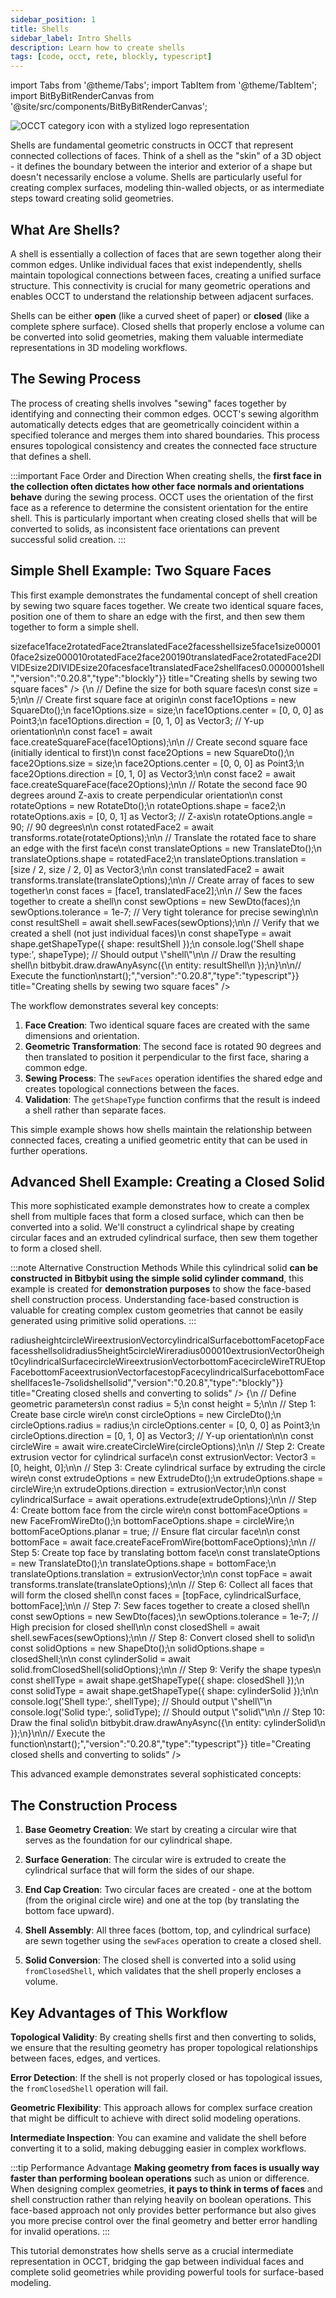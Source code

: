 ```yaml
---
sidebar_position: 1
title: Shells
sidebar_label: Intro Shells
description: Learn how to create shells
tags: [code, occt, rete, blockly, typescript]
---
```


import Tabs from '@theme/Tabs';
import TabItem from '@theme/TabItem';
import BitByBitRenderCanvas from '@site/src/components/BitByBitRenderCanvas';

<img 
  class="category-icon-small" 
  src="https://s.bitbybit.dev/assets/icons/white/occt-icon.svg" 
  alt="OCCT category icon with a stylized logo representation" 
  title="OCCT category icon" />

Shells are fundamental geometric constructs in OCCT that represent connected collections of faces. Think of a shell as the "skin" of a 3D object - it defines the boundary between the interior and exterior of a shape but doesn't necessarily enclose a volume. Shells are particularly useful for creating complex surfaces, modeling thin-walled objects, or as intermediate steps toward creating solid geometries.

## What Are Shells?

A shell is essentially a collection of faces that are sewn together along their common edges. Unlike individual faces that exist independently, shells maintain topological connections between faces, creating a unified surface structure. This connectivity is crucial for many geometric operations and enables OCCT to understand the relationship between adjacent surfaces.

Shells can be either **open** (like a curved sheet of paper) or **closed** (like a complete sphere surface). Closed shells that properly enclose a volume can be converted into solid geometries, making them valuable intermediate representations in 3D modeling workflows.

## The Sewing Process

The process of creating shells involves "sewing" faces together by identifying and connecting their common edges. OCCT's sewing algorithm automatically detects edges that are geometrically coincident within a specified tolerance and merges them into shared boundaries. This process ensures topological consistency and creates the connected face structure that defines a shell.

:::important Face Order and Direction
When creating shells, the **first face in the collection often dictates how other face normals and orientations behave** during the sewing process. OCCT uses the orientation of the first face as a reference to determine the consistent orientation for the entire shell. This is particularly important when creating closed shells that will be converted to solids, as inconsistent face orientations can prevent successful solid creation.
:::

## Simple Shell Example: Two Square Faces

This first example demonstrates the fundamental concept of shell creation by sewing two square faces together. We create two identical square faces, position one of them to share an edge with the first, and then sew them together to form a simple shell.

<Tabs groupId="creating-shells-by-sewing">
<TabItem value="rete" label="Rete">
    <BitByBitRenderCanvas
    requireManualStart={true}
    script={{"script":"{\"id\":\"rete-v2-json\",\"nodes\":{\"9cc2b5b030cd6544\":{\"id\":\"9cc2b5b030cd6544\",\"name\":\"bitbybit.occt.shapes.face.createSquareFace\",\"customName\":\"square face\",\"async\":true,\"drawable\":true,\"data\":{\"genericNodeData\":{\"hide\":false,\"oneOnOne\":false,\"flatten\":0,\"forceExecution\":false},\"size\":10,\"center\":[0,0,0],\"direction\":[0,1,0]},\"inputs\":{\"size\":{\"connections\":[{\"node\":\"6ab6165c86c75d5b\",\"output\":\"result\",\"data\":{}}]}},\"position\":[388.640625,318.28125]},\"37ac5c3a76a47a41\":{\"id\":\"37ac5c3a76a47a41\",\"name\":\"bitbybit.occt.shapes.face.createSquareFace\",\"customName\":\"square face\",\"async\":true,\"drawable\":true,\"data\":{\"genericNodeData\":{\"hide\":true,\"oneOnOne\":false,\"flatten\":0,\"forceExecution\":false},\"size\":10,\"center\":[0,0,0],\"direction\":[0,1,0]},\"inputs\":{\"size\":{\"connections\":[{\"node\":\"6ab6165c86c75d5b\",\"output\":\"result\",\"data\":{}}]}},\"position\":[384.3828125,682.85546875]},\"a26904db90e232fa\":{\"id\":\"a26904db90e232fa\",\"name\":\"bitbybit.occt.transforms.rotate\",\"customName\":\"rotate\",\"async\":true,\"drawable\":true,\"data\":{\"genericNodeData\":{\"hide\":true,\"oneOnOne\":false,\"flatten\":0,\"forceExecution\":false},\"axis\":[0,0,1],\"angle\":90},\"inputs\":{\"shape\":{\"connections\":[{\"node\":\"37ac5c3a76a47a41\",\"output\":\"result\",\"data\":{}}]}},\"position\":[761.9724216130267,679.9104125282475]},\"e20d8e52af5decc2\":{\"id\":\"e20d8e52af5decc2\",\"name\":\"bitbybit.occt.transforms.translate\",\"customName\":\"translate\",\"async\":true,\"drawable\":true,\"data\":{\"genericNodeData\":{\"hide\":false,\"oneOnOne\":false,\"flatten\":0,\"forceExecution\":false},\"translation\":[0,0,0]},\"inputs\":{\"shape\":{\"connections\":[{\"node\":\"a26904db90e232fa\",\"output\":\"result\",\"data\":{}}]},\"translation\":{\"connections\":[{\"node\":\"b79751538f6d9332\",\"output\":\"result\",\"data\":{}}]}},\"position\":[1174.9413459447806,677.2007871438307]},\"b79751538f6d9332\":{\"id\":\"b79751538f6d9332\",\"name\":\"bitbybit.vector.vectorXYZ\",\"customName\":\"vector xyz\",\"async\":false,\"drawable\":true,\"data\":{\"genericNodeData\":{\"hide\":true,\"oneOnOne\":false,\"flatten\":0,\"forceExecution\":false},\"x\":0,\"y\":0,\"z\":0},\"inputs\":{\"x\":{\"connections\":[{\"node\":\"19813c3c61a9eb1a\",\"output\":\"result\",\"data\":{}}]},\"y\":{\"connections\":[{\"node\":\"19813c3c61a9eb1a\",\"output\":\"result\",\"data\":{}}]}},\"position\":[767.8304944712777,1091.384077461372]},\"6ab6165c86c75d5b\":{\"id\":\"6ab6165c86c75d5b\",\"name\":\"bitbybit.math.numberSlider\",\"customName\":\"number slider\",\"data\":{\"number\":5},\"inputs\":{},\"position\":[-265.8387776639955,723.1249190057332]},\"19813c3c61a9eb1a\":{\"id\":\"19813c3c61a9eb1a\",\"name\":\"bitbybit.math.divide\",\"customName\":\"divide\",\"async\":false,\"drawable\":false,\"data\":{\"genericNodeData\":{\"hide\":false,\"oneOnOne\":false,\"flatten\":0,\"forceExecution\":false},\"first\":1,\"second\":2},\"inputs\":{\"first\":{\"connections\":[{\"node\":\"6ab6165c86c75d5b\",\"output\":\"result\",\"data\":{}}]}},\"position\":[387.43372760259007,1096.9354814858784]},\"a4b016dfef41eacd\":{\"id\":\"a4b016dfef41eacd\",\"name\":\"bitbybit.lists.createList\",\"customName\":\"create list\",\"data\":{},\"inputs\":{\"listElements\":{\"connections\":[{\"node\":\"9cc2b5b030cd6544\",\"output\":\"result\",\"data\":{}},{\"node\":\"e20d8e52af5decc2\",\"output\":\"result\",\"data\":{}}]}},\"position\":[1690.8443384003301,360.2420878436985]},\"8a4197bae2968d16\":{\"id\":\"8a4197bae2968d16\",\"name\":\"bitbybit.occt.shapes.shell.sewFaces\",\"customName\":\"sew faces\",\"async\":true,\"drawable\":true,\"data\":{\"genericNodeData\":{\"hide\":false,\"oneOnOne\":false,\"flatten\":0,\"forceExecution\":false},\"tolerance\":1e-7},\"inputs\":{\"shapes\":{\"connections\":[{\"node\":\"a4b016dfef41eacd\",\"output\":\"list\",\"data\":{}}]}},\"position\":[2064.5100977893935,319.05861267945994]},\"d8210eae815ee860\":{\"id\":\"d8210eae815ee860\",\"name\":\"bitbybit.occt.shapes.shape.getShapeType\",\"customName\":\"get shape type\",\"async\":true,\"drawable\":false,\"data\":{\"genericNodeData\":{\"hide\":false,\"oneOnOne\":false,\"flatten\":0,\"forceExecution\":false}},\"inputs\":{\"shape\":{\"connections\":[{\"node\":\"8a4197bae2968d16\",\"output\":\"result\",\"data\":{}}]}},\"position\":[2441.2409711581986,317.30920053451604]},\"1a6e2944a7fbf825\":{\"id\":\"1a6e2944a7fbf825\",\"name\":\"bitbybit.previewData\",\"customName\":\"preview data\",\"data\":{\"previewJSONControl\":\"[\\n  \\\"shell\\\"\\n]\"},\"inputs\":{\"data\":{\"connections\":[{\"node\":\"d8210eae815ee860\",\"output\":\"result\",\"data\":{}}]}},\"position\":[2815.9187871600393,355.1528888765889]}}}","version":"0.20.8","type":"rete"}}
    title="Creating shells by sewing two square faces"
    />
</TabItem>
<TabItem value="blockly" label="Blockly">
  <BitByBitRenderCanvas
    requireManualStart={true}
    script={{"script":"<xml xmlns=\"https://developers.google.com/blockly/xml\"><variables><variable id=\"2j#UKo}(~;^`c8a2]Lzc\">size</variable><variable id=\"ItXu:Dn?)s,v)b.oMN=?\">face1</variable><variable id=\"#[4{#RSNUOD}~]X]~o$&lt;\">face2</variable><variable id=\"h*,JaG2g2kl+h7?hCa-1\">rotatedFace2</variable><variable id=\"J!fA.:+w-ywlhH2i*Aq4\">translatedFace2</variable><variable id=\"a%e_#NZ$KjnM&lt;K(j}`:)\">faces</variable><variable id=\"^/xo7LZ:%?M._xp*+:5:\">shell</variable></variables><block type=\"variables_set\" id=\"d8m/|*I~0)uKZTvE}L{4\" x=\"-267\" y=\"-366\"><field name=\"VAR\" id=\"2j#UKo}(~;^`c8a2]Lzc\">size</field><value name=\"VALUE\"><block type=\"math_number\" id=\"OTp/h]kN}pQ@|]/JzWxj\"><field name=\"NUM\">5</field></block></value><next><block type=\"variables_set\" id=\"AW9X]*~,C&gt;!y.c6U31NM\"><field name=\"VAR\" id=\"ItXu:Dn?)s,v)b.oMN=?\">face1</field><value name=\"VALUE\"><block type=\"bitbybit.occt.shapes.face.createSquareFace\" id=\"M2*W.{VG{WKWGm5+x)y]\"><value name=\"Size\"><block type=\"variables_get\" id=\"x(v@]5[rG0pVm*bG@!~d\"><field name=\"VAR\" id=\"2j#UKo}(~;^`c8a2]Lzc\">size</field></block></value><value name=\"Center\"><block type=\"lists_create_with\" id=\"[I^6+Yz]Ss$%`^/J6BvJ\"><mutation items=\"3\"></mutation><value name=\"ADD0\"><block type=\"math_number\" id=\"hXjT0A*X(VRBCfF$gCHh\"><field name=\"NUM\">0</field></block></value><value name=\"ADD1\"><block type=\"math_number\" id=\"8_K6gP6NB!uWJU7l|6}v\"><field name=\"NUM\">0</field></block></value><value name=\"ADD2\"><block type=\"math_number\" id=\"%X`K&gt;)K[DYSMdE#?n!gt\"><field name=\"NUM\">0</field></block></value></block></value><value name=\"Direction\"><block type=\"lists_create_with\" id=\"Y&gt;i;Rj+XA$*E?*&gt;h?A+S\"><mutation items=\"3\"></mutation><value name=\"ADD0\"><block type=\"math_number\" id=\"r8&lt;)cV!|S2j?Y$ZP1!*3\"><field name=\"NUM\">0</field></block></value><value name=\"ADD1\"><block type=\"math_number\" id=\"PItF@_Z&gt;]x{SWe:s[VNK\"><field name=\"NUM\">1</field></block></value><value name=\"ADD2\"><block type=\"math_number\" id=\"Kh$1*t:LBD%)dSk)9;R!\"><field name=\"NUM\">0</field></block></value></block></value></block></value><next><block type=\"variables_set\" id=\"UQzD?M{(FBN^U%*3Dqyt\"><field name=\"VAR\" id=\"#[4{#RSNUOD}~]X]~o$&lt;\">face2</field><value name=\"VALUE\"><block type=\"bitbybit.occt.shapes.face.createSquareFace\" id=\"gvC,M.WE{~GEE5Ap_&gt;o4\"><value name=\"Size\"><block type=\"variables_get\" id=\"fhi&gt;mOyMnGNxK_g]!:LN\"><field name=\"VAR\" id=\"2j#UKo}(~;^`c8a2]Lzc\">size</field></block></value><value name=\"Center\"><block type=\"lists_create_with\" id=\"v[?uu_fqONQC_&lt;3?EEf(\"><mutation items=\"3\"></mutation><value name=\"ADD0\"><block type=\"math_number\" id=\"5v).=|K@)g!ux_N&gt;k,&lt;D\"><field name=\"NUM\">0</field></block></value><value name=\"ADD1\"><block type=\"math_number\" id=\"?Sw{#Q|QJ~r&lt;5/]^GN;&amp;\"><field name=\"NUM\">0</field></block></value><value name=\"ADD2\"><block type=\"math_number\" id=\"_^&gt;2Xjh^,tON[*W7cQ%I\"><field name=\"NUM\">0</field></block></value></block></value><value name=\"Direction\"><block type=\"lists_create_with\" id=\"w~2ZR-l5~qvM8f3dP+7O\"><mutation items=\"3\"></mutation><value name=\"ADD0\"><block type=\"math_number\" id=\"@T8OLH5[cY=hNKi6DzIr\"><field name=\"NUM\">0</field></block></value><value name=\"ADD1\"><block type=\"math_number\" id=\"JRx#U&gt;L@n_,eB;:r,)vF\"><field name=\"NUM\">1</field></block></value><value name=\"ADD2\"><block type=\"math_number\" id=\"O8(,lGOo!H(6SsL_CJ?U\"><field name=\"NUM\">0</field></block></value></block></value></block></value><next><block type=\"variables_set\" id=\"6oW&lt;IG4;J!]aT`k;9{tz\"><field name=\"VAR\" id=\"h*,JaG2g2kl+h7?hCa-1\">rotatedFace2</field><value name=\"VALUE\"><block type=\"bitbybit.occt.transforms.rotate\" id=\"7d%fv!=)q{Q]v,.FG#]H\"><value name=\"Shape\"><block type=\"variables_get\" id=\"GlG!8SZ+lJB7x%X?1[*w\"><field name=\"VAR\" id=\"#[4{#RSNUOD}~]X]~o$&lt;\">face2</field></block></value><value name=\"Axis\"><block type=\"lists_create_with\" id=\"hPu[r[#*x&gt;%}L?K7s9)U\"><mutation items=\"3\"></mutation><value name=\"ADD0\"><block type=\"math_number\" id=\"1nq$:aK&gt;wHF}vI*?S8(4\"><field name=\"NUM\">0</field></block></value><value name=\"ADD1\"><block type=\"math_number\" id=\"!$X?=^tKb~lCA]bT?1C:\"><field name=\"NUM\">0</field></block></value><value name=\"ADD2\"><block type=\"math_number\" id=\"}Eb!5hSG}sGBuI:e!K(_\"><field name=\"NUM\">1</field></block></value></block></value><value name=\"Angle\"><block type=\"math_number\" id=\"Ks6(4=x%.YQ%9nZA1Xze\"><field name=\"NUM\">90</field></block></value></block></value><next><block type=\"variables_set\" id=\"PFIqgZ,hZo%UQv!ddhJ%\"><field name=\"VAR\" id=\"J!fA.:+w-ywlhH2i*Aq4\">translatedFace2</field><value name=\"VALUE\"><block type=\"bitbybit.occt.transforms.translate\" id=\"Gg8v]+u3D|t?b$|6{.G2\"><value name=\"Shape\"><block type=\"variables_get\" id=\",G&amp;Cq3LPFq1&gt;+MKvU]3&gt;\"><field name=\"VAR\" id=\"h*,JaG2g2kl+h7?hCa-1\">rotatedFace2</field></block></value><value name=\"Translation\"><block type=\"lists_create_with\" id=\"J:ZTQ1|9T6%9z7TJ7:FO\"><mutation items=\"3\"></mutation><value name=\"ADD0\"><block type=\"math_arithmetic\" id=\"VG~NQW8nP=%7CtG2=gI\"><field name=\"OP\">DIVIDE</field><value name=\"A\"><block type=\"variables_get\" id=\"7+_,j}Q|qbBfT2&gt;ht:]M\"><field name=\"VAR\" id=\"2j#UKo}(~;^`c8a2]Lzc\">size</field></block></value><value name=\"B\"><block type=\"math_number\" id=\"#m~KQ}hO3[z%L1,rIpn(\"><field name=\"NUM\">2</field></block></value></block></value><value name=\"ADD1\"><block type=\"math_arithmetic\" id=\"1]!z?HuLlev[p:#,*j4p\"><field name=\"OP\">DIVIDE</field><value name=\"A\"><block type=\"variables_get\" id=\")+^5N$3M}vN._mD+9!5]\"><field name=\"VAR\" id=\"2j#UKo}(~;^`c8a2]Lzc\">size</field></block></value><value name=\"B\"><block type=\"math_number\" id=\"KvA*!7Z$*;nPC&gt;3v=ROn\"><field name=\"NUM\">2</field></block></value></block></value><value name=\"ADD2\"><block type=\"math_number\" id=\"H@LB#kOa*}w16b0wB{z.\"><field name=\"NUM\">0</field></block></value></block></value></block></value><next><block type=\"variables_set\" id=\"3qz5;6XZHm!Q!w)_M=S:\"><field name=\"VAR\" id=\"a%e_#NZ$KjnM&lt;K(j}`:)\">faces</field><value name=\"VALUE\"><block type=\"lists_create_with\" id=\"^xO$SBY5JW&gt;6i(,mZ`m;\"><mutation items=\"2\"></mutation><value name=\"ADD0\"><block type=\"variables_get\" id=\"Ziq.?TrMoOhN8RH|4*I9\"><field name=\"VAR\" id=\"ItXu:Dn?)s,v)b.oMN=?\">face1</field></block></value><value name=\"ADD1\"><block type=\"variables_get\" id=\"hO^WqtAH/=Uo(/3D$,3r\"><field name=\"VAR\" id=\"J!fA.:+w-ywlhH2i*Aq4\">translatedFace2</field></block></value></block></value><next><block type=\"variables_set\" id=\"Q%DI?Zw.jK(iN.:_4w)Z\"><field name=\"VAR\" id=\"^/xo7LZ:%?M._xp*+:5:\">shell</field><value name=\"VALUE\"><block type=\"bitbybit.occt.shapes.shell.sewFaces\" id=\"!6eU}2B,P-!n`9z6N[%H\"><value name=\"Shapes\"><block type=\"variables_get\" id=\"xh=Cq{`j5t1#d3*,4=sn\"><field name=\"VAR\" id=\"a%e_#NZ$KjnM&lt;K(j}`:)\">faces</field></block></value><value name=\"Tolerance\"><block type=\"math_number\" id=\"*j$}Bf|1!OY[8kP[hf:[\"><field name=\"NUM\">0.0000001</field></block></value></block></value><next><block type=\"bitbybit.draw.drawAnyAsyncNoReturn\" id=\"M^w)+3T&gt;7iVS&gt;/F)HhgR\"><value name=\"Entity\"><block type=\"variables_get\" id=\"?{Vk*8@O!F@2|@xp1]P=\"><field name=\"VAR\" id=\"^/xo7LZ:%?M._xp*+:5:\">shell</field></block></value></block></next></block></next></block></next></block></next></block></next></block></next></block></next></block></next></block></xml>","version":"0.20.8","type":"blockly"}}
    title="Creating shells by sewing two square faces"
    />
</TabItem>
<TabItem value="typescript" label="TypeScript">
<BitByBitRenderCanvas
    requireManualStart={true}
    script={{"script":"// Import required DTOs for creating faces, shells, and transformations\nconst { SquareDto, SewDto, RotateDto, TranslateDto } = Bit.Inputs.OCCT;\n// Import type definitions for type safety\ntype Point3 = Bit.Inputs.Base.Point3;\ntype Vector3 = Bit.Inputs.Base.Vector3;\ntype TopoDSFacePointer = Bit.Inputs.OCCT.TopoDSFacePointer;\ntype TopoDSShellPointer = Bit.Inputs.OCCT.TopoDSShellPointer;\n\n// Get access to OCCT modules and utility functions\nconst { face, shell, shape } = bitbybit.occt.shapes;\nconst { transforms } = bitbybit.occt;\n\n// Define the main function to create a simple shell from two faces\nconst start = async () => {\n    // Define the size for both square faces\n    const size = 5;\n\n    // Create first square face at origin\n    const face1Options = new SquareDto();\n    face1Options.size = size;\n    face1Options.center = [0, 0, 0] as Point3;\n    face1Options.direction = [0, 1, 0] as Vector3; // Y-up orientation\n\n    const face1 = await face.createSquareFace(face1Options);\n\n    // Create second square face (initially identical to first)\n    const face2Options = new SquareDto();\n    face2Options.size = size;\n    face2Options.center = [0, 0, 0] as Point3;\n    face2Options.direction = [0, 1, 0] as Vector3;\n\n    const face2 = await face.createSquareFace(face2Options);\n\n    // Rotate the second face 90 degrees around Z-axis to create perpendicular orientation\n    const rotateOptions = new RotateDto<TopoDSFacePointer>();\n    rotateOptions.shape = face2;\n    rotateOptions.axis = [0, 0, 1] as Vector3; // Z-axis\n    rotateOptions.angle = 90; // 90 degrees\n\n    const rotatedFace2 = await transforms.rotate(rotateOptions);\n\n    // Translate the rotated face to share an edge with the first face\n    const translateOptions = new TranslateDto<TopoDSFacePointer>();\n    translateOptions.shape = rotatedFace2;\n    translateOptions.translation = [size / 2, size / 2, 0] as Vector3;\n\n    const translatedFace2 = await transforms.translate(translateOptions);\n\n    // Create array of faces to sew together\n    const faces = [face1, translatedFace2];\n\n    // Sew the faces together to create a shell\n    const sewOptions = new SewDto<TopoDSFacePointer>(faces);\n    sewOptions.tolerance = 1e-7; // Very tight tolerance for precise sewing\n\n    const resultShell = await shell.sewFaces(sewOptions);\n\n    // Verify that we created a shell (not just individual faces)\n    const shapeType = await shape.getShapeType({ shape: resultShell });\n    console.log('Shell shape type:', shapeType); // Should output \"shell\"\n\n    // Draw the resulting shell\n    bitbybit.draw.drawAnyAsync({\n        entity: resultShell\n    });\n}\n\n// Execute the function\nstart();","version":"0.20.8","type":"typescript"}}
    title="Creating shells by sewing two square faces"
    />
</TabItem>
</Tabs>

The workflow demonstrates several key concepts:

1. **Face Creation**: Two identical square faces are created with the same dimensions and orientation.
2. **Geometric Transformation**: The second face is rotated 90 degrees and then translated to position it perpendicular to the first face, sharing a common edge.
3. **Sewing Process**: The `sewFaces` operation identifies the shared edge and creates topological connections between the faces.
4. **Validation**: The `getShapeType` function confirms that the result is indeed a shell rather than separate faces.

This simple example shows how shells maintain the relationship between connected faces, creating a unified geometric entity that can be used in further operations.

## Advanced Shell Example: Creating a Closed Solid

This more sophisticated example demonstrates how to create a complex shell from multiple faces that form a closed surface, which can then be converted into a solid. We'll construct a cylindrical shape by creating circular faces and an extruded cylindrical surface, then sew them together to form a closed shell.

:::note Alternative Construction Methods
While this cylindrical solid **can be constructed in Bitbybit using the simple solid cylinder command**, this example is created for **demonstration purposes** to show the face-based shell construction process. Understanding face-based construction is valuable for creating complex custom geometries that cannot be easily generated using primitive solid operations.
:::

<Tabs groupId="creating-solid-by-sewing">
<TabItem value="rete" label="Rete">
    <BitByBitRenderCanvas
    requireManualStart={true}
    script={{"script":"{\"id\":\"rete-v2-json\",\"nodes\":{\"24a8eb2d1bb86800\":{\"id\":\"24a8eb2d1bb86800\",\"name\":\"bitbybit.occt.shapes.wire.createCircleWire\",\"customName\":\"circle wire\",\"async\":true,\"drawable\":true,\"data\":{\"genericNodeData\":{\"hide\":true,\"oneOnOne\":false,\"flatten\":0,\"forceExecution\":false},\"radius\":5,\"center\":[0,0,0],\"direction\":[0,1,0]},\"inputs\":{},\"position\":[-48.46557798089094,444.0530981101432]},\"e2fe4a17d104263b\":{\"id\":\"e2fe4a17d104263b\",\"name\":\"bitbybit.occt.operations.extrude\",\"customName\":\"extrude\",\"async\":true,\"drawable\":true,\"data\":{\"genericNodeData\":{\"hide\":true,\"oneOnOne\":false,\"flatten\":0,\"forceExecution\":false},\"direction\":[0,1,0]},\"inputs\":{\"direction\":{\"connections\":[{\"node\":\"38ae3cb83708e9b9\",\"output\":\"result\",\"data\":{}}]},\"shape\":{\"connections\":[{\"node\":\"24a8eb2d1bb86800\",\"output\":\"result\",\"data\":{}}]}},\"position\":[1135.7636928118839,431.5419722022928]},\"38ae3cb83708e9b9\":{\"id\":\"38ae3cb83708e9b9\",\"name\":\"bitbybit.vector.vectorXYZ\",\"customName\":\"vector xyz\",\"async\":false,\"drawable\":true,\"data\":{\"genericNodeData\":{\"hide\":true,\"oneOnOne\":false,\"flatten\":0,\"forceExecution\":false},\"x\":0,\"y\":5,\"z\":0},\"inputs\":{},\"position\":[-49.40205840336434,1148.597010032251]},\"63b9ee355fe2b33c\":{\"id\":\"63b9ee355fe2b33c\",\"name\":\"bitbybit.occt.shapes.face.createFaceFromWire\",\"customName\":\"face from wire\",\"async\":true,\"drawable\":true,\"data\":{\"genericNodeData\":{\"hide\":true,\"oneOnOne\":false,\"flatten\":0,\"forceExecution\":false},\"planar\":true},\"inputs\":{\"shape\":{\"connections\":[{\"node\":\"24a8eb2d1bb86800\",\"output\":\"result\",\"data\":{}}]}},\"position\":[1131.4753008017224,762.9304737852682]},\"4ddaed3adf9fb160\":{\"id\":\"4ddaed3adf9fb160\",\"name\":\"bitbybit.occt.transforms.translate\",\"customName\":\"translate\",\"async\":true,\"drawable\":true,\"data\":{\"genericNodeData\":{\"hide\":true,\"oneOnOne\":false,\"flatten\":0,\"forceExecution\":false},\"translation\":[0,0,0]},\"inputs\":{\"translation\":{\"connections\":[{\"node\":\"38ae3cb83708e9b9\",\"output\":\"result\",\"data\":{}}]},\"shape\":{\"connections\":[{\"node\":\"63b9ee355fe2b33c\",\"output\":\"result\",\"data\":{}}]}},\"position\":[1567.3701297241523,1107.143034712424]},\"9de0d30cdc7a077a\":{\"id\":\"9de0d30cdc7a077a\",\"name\":\"bitbybit.lists.createList\",\"customName\":\"create list\",\"data\":{},\"inputs\":{\"listElements\":{\"connections\":[{\"node\":\"4ddaed3adf9fb160\",\"output\":\"result\",\"data\":{}},{\"node\":\"e2fe4a17d104263b\",\"output\":\"result\",\"data\":{}},{\"node\":\"63b9ee355fe2b33c\",\"output\":\"result\",\"data\":{}}]}},\"position\":[2106.2124886144506,466.8004093457119]},\"4453f9eb5b5c9ad4\":{\"id\":\"4453f9eb5b5c9ad4\",\"name\":\"bitbybit.occt.shapes.shell.sewFaces\",\"customName\":\"sew faces\",\"async\":true,\"drawable\":true,\"data\":{\"genericNodeData\":{\"hide\":true,\"oneOnOne\":false,\"flatten\":0,\"forceExecution\":false},\"tolerance\":1e-7},\"inputs\":{\"shapes\":{\"connections\":[{\"node\":\"9de0d30cdc7a077a\",\"output\":\"list\",\"data\":{}}]}},\"position\":[2491.6266582166304,424.8624162806204]},\"290d349f77f552fb\":{\"id\":\"290d349f77f552fb\",\"name\":\"bitbybit.occt.shapes.solid.fromClosedShell\",\"customName\":\"from closed shell\",\"async\":true,\"drawable\":true,\"data\":{\"genericNodeData\":{\"hide\":false,\"oneOnOne\":false,\"flatten\":0,\"forceExecution\":false}},\"inputs\":{\"shape\":{\"connections\":[{\"node\":\"4453f9eb5b5c9ad4\",\"output\":\"result\",\"data\":{}}]}},\"position\":[3137.9526006441383,425.24534627981524]},\"bf4fb17f76715d55\":{\"id\":\"bf4fb17f76715d55\",\"name\":\"bitbybit.occt.shapes.shape.getShapeType\",\"customName\":\"get shape type\",\"async\":true,\"drawable\":false,\"data\":{\"genericNodeData\":{\"hide\":false,\"oneOnOne\":false,\"flatten\":0,\"forceExecution\":false}},\"inputs\":{\"shape\":{\"connections\":[{\"node\":\"4453f9eb5b5c9ad4\",\"output\":\"result\",\"data\":{}}]}},\"position\":[2916.2482400937824,804.092475293075]},\"e210748d669d414d\":{\"id\":\"e210748d669d414d\",\"name\":\"bitbybit.occt.shapes.shape.getShapeType\",\"customName\":\"get shape type\",\"async\":true,\"drawable\":false,\"data\":{\"genericNodeData\":{\"hide\":false,\"oneOnOne\":false,\"flatten\":0,\"forceExecution\":false}},\"inputs\":{\"shape\":{\"connections\":[{\"node\":\"290d349f77f552fb\",\"output\":\"result\",\"data\":{}}]}},\"position\":[3585.2277817058366,422.99279863437056]},\"f22dfd3ca265caad\":{\"id\":\"f22dfd3ca265caad\",\"name\":\"bitbybit.previewData\",\"customName\":\"preview data\",\"data\":{\"previewJSONControl\":\"[\\n  \\\"shell\\\"\\n]\"},\"inputs\":{\"data\":{\"connections\":[{\"node\":\"bf4fb17f76715d55\",\"output\":\"result\",\"data\":{}}]}},\"position\":[3392.7378669946693,843.4021999285142]},\"16972d5ae04ba501\":{\"id\":\"16972d5ae04ba501\",\"name\":\"bitbybit.previewData\",\"customName\":\"preview data\",\"data\":{\"previewJSONControl\":\"[\\n  \\\"solid\\\"\\n]\"},\"inputs\":{\"data\":{\"connections\":[{\"node\":\"e210748d669d414d\",\"output\":\"result\",\"data\":{}}]}},\"position\":[4001.0771450618367,462.5634892963901]}}}","version":"0.20.8","type":"rete"}}
    title="Creating closed shells and converting to solids"
    />
</TabItem>
<TabItem value="blockly" label="Blockly">
  <BitByBitRenderCanvas
    requireManualStart={true}
    script={{"script":"<xml xmlns=\"https://developers.google.com/blockly/xml\"><variables><variable id=\"B5JBrj|E*pK^k&amp;TqWCb4\">radius</variable><variable id=\"OE*|dE{}rjg]L?Fy7+QJ\">height</variable><variable id=\":]h8dV2oR;hN0y)9A&lt;3R\">circleWire</variable><variable id=\"Q6D$-F1&amp;d%V?U1G|e!Rt\">extrusionVector</variable><variable id=\"P&gt;Ip[BkP4(K+vJI3WVMt\">cylindricalSurface</variable><variable id=\"NJ&lt;l&gt;Q5X.6w~iA?5*wFd\">bottomFace</variable><variable id=\"dh.(%cL!g2x&gt;Sj}eX6~z\">topFace</variable><variable id=\"+QD=Cf@I6:Qu-]f4d8+e\">faces</variable><variable id=\"&gt;+H$BHS)d|n@&amp;+r{/pY?\">shell</variable><variable id=\"^4)Q&gt;WP-HQHN[y!V[jL^\">solid</variable></variables><block type=\"variables_set\" id=\"V[cKGTa&lt;bnl?`z[pO2C}\" x=\"-247\" y=\"-398\"><field name=\"VAR\" id=\"B5JBrj|E*pK^k&amp;TqWCb4\">radius</field><value name=\"VALUE\"><block type=\"math_number\" id=\"M)RCt%v-mJb&lt;z9?;*YJ!\"><field name=\"NUM\">5</field></block></value><next><block type=\"variables_set\" id=\"d0GKQR}*pV@qMKZ1l&lt;PO\"><field name=\"VAR\" id=\"OE*|dE{}rjg]L?Fy7+QJ\">height</field><value name=\"VALUE\"><block type=\"math_number\" id=\"U5A8+sBu2dgs{.dN[vdE\"><field name=\"NUM\">5</field></block></value><next><block type=\"variables_set\" id=\"@UPq@5Z7Wts|EGHA)3`?\"><field name=\"VAR\" id=\":]h8dV2oR;hN0y)9A&lt;3R\">circleWire</field><value name=\"VALUE\"><block type=\"bitbybit.occt.shapes.wire.createCircleWire\" id=\"i]Qe:5xNlG],Z^B`H8Q@\"><value name=\"Radius\"><block type=\"variables_get\" id=\"^=6ggcqE3L]/;lkzf{Eq\"><field name=\"VAR\" id=\"B5JBrj|E*pK^k&amp;TqWCb4\">radius</field></block></value><value name=\"Center\"><block type=\"lists_create_with\" id=\"6xOIb%Kl}6V&gt;Mm&gt;Bd9tC\"><mutation items=\"3\"></mutation><value name=\"ADD0\"><block type=\"math_number\" id=\"aD5#MeCCTQU&gt;;`$],6-)\"><field name=\"NUM\">0</field></block></value><value name=\"ADD1\"><block type=\"math_number\" id=\"@7=L.hQT^g%5-5:p&lt;=3S\"><field name=\"NUM\">0</field></block></value><value name=\"ADD2\"><block type=\"math_number\" id=\"=tgjYpY/u#)J#bNBZ+YI\"><field name=\"NUM\">0</field></block></value></block></value><value name=\"Direction\"><block type=\"lists_create_with\" id=\"uyM$f&gt;2w1iX_gzP^gKN1\"><mutation items=\"3\"></mutation><value name=\"ADD0\"><block type=\"math_number\" id=\"t9^]r{lPqAv{wHPEaM+f\"><field name=\"NUM\">0</field></block></value><value name=\"ADD1\"><block type=\"math_number\" id=\"@JJyDw@l+0(5F-fzjy@[\"><field name=\"NUM\">1</field></block></value><value name=\"ADD2\"><block type=\"math_number\" id=\"3`k(EzLT$K5}!k]9@m@4\"><field name=\"NUM\">0</field></block></value></block></value></block></value><next><block type=\"variables_set\" id=\"g*zH)3}J~nW}z}S+:qR&gt;\"><field name=\"VAR\" id=\"Q6D$-F1&amp;d%V?U1G|e!Rt\">extrusionVector</field><value name=\"VALUE\"><block type=\"lists_create_with\" id=\"a_!SZ#eXj7YBE%b/H1%I\"><mutation items=\"3\"></mutation><value name=\"ADD0\"><block type=\"math_number\" id=\")@K!QaWWI1b@%B:?RdA7\"><field name=\"NUM\">0</field></block></value><value name=\"ADD1\"><block type=\"variables_get\" id=\"C5*8Hm^@f2O.{nAV0~|m\"><field name=\"VAR\" id=\"OE*|dE{}rjg]L?Fy7+QJ\">height</field></block></value><value name=\"ADD2\"><block type=\"math_number\" id=\"nON/5{e3o9!K;#z&gt;$+^k\"><field name=\"NUM\">0</field></block></value></block></value><next><block type=\"variables_set\" id=\"5iV8Ld)L|@Nk/3CX]!KG\"><field name=\"VAR\" id=\"P&gt;Ip[BkP4(K+vJI3WVMt\">cylindricalSurface</field><value name=\"VALUE\"><block type=\"bitbybit.occt.operations.extrude\" id=\"VpKm,uY~Yj|(;*l8e,DP\"><value name=\"Shape\"><block type=\"variables_get\" id=\"p&gt;8Y@|t$2-H*6UO:(&amp;b[\"><field name=\"VAR\" id=\":]h8dV2oR;hN0y)9A&lt;3R\">circleWire</field></block></value><value name=\"Direction\"><block type=\"variables_get\" id=\"YX+3yJ+TCOZ;w#Z&lt;l=C$\"><field name=\"VAR\" id=\"Q6D$-F1&amp;d%V?U1G|e!Rt\">extrusionVector</field></block></value></block></value><next><block type=\"variables_set\" id=\"mR@zZ[-=V@d$%+!P{G9L\"><field name=\"VAR\" id=\"NJ&lt;l&gt;Q5X.6w~iA?5*wFd\">bottomFace</field><value name=\"VALUE\"><block type=\"bitbybit.occt.shapes.face.createFaceFromWire\" id=\"3?MNw%*:LZ2G2jh[zf2T\"><value name=\"Shape\"><block type=\"variables_get\" id=\"`Q,Jy%SgTGYbXk5fEMx_\"><field name=\"VAR\" id=\":]h8dV2oR;hN0y)9A&lt;3R\">circleWire</field></block></value><value name=\"Planar\"><block type=\"logic_boolean\" id=\"k_lmyL]`}^mLRKhI{jF(\"><field name=\"BOOL\">TRUE</field></block></value></block></value><next><block type=\"variables_set\" id=\"1XnuS,kLl]hJ2&gt;lEY*(C\"><field name=\"VAR\" id=\"dh.(%cL!g2x&gt;Sj}eX6~z\">topFace</field><value name=\"VALUE\"><block type=\"bitbybit.occt.transforms.translate\" id=\"YnP&gt;-qFQZMR;)UG^9I,8\"><value name=\"Shape\"><block type=\"variables_get\" id=\"QNj;*A%8B2]!P[%J}VCD\"><field name=\"VAR\" id=\"NJ&lt;l&gt;Q5X.6w~iA?5*wFd\">bottomFace</field></block></value><value name=\"Translation\"><block type=\"variables_get\" id=\"2lT[1/Xh=1YZ&lt;MjLbI~;\"><field name=\"VAR\" id=\"Q6D$-F1&amp;d%V?U1G|e!Rt\">extrusionVector</field></block></value></block></value><next><block type=\"variables_set\" id=\"p_6D=;q$&gt;P$8S)]=?lq\"><field name=\"VAR\" id=\"+QD=Cf@I6:Qu-]f4d8+e\">faces</field><value name=\"VALUE\"><block type=\"lists_create_with\" id=\"j&lt;Hu$*GKqI4TZr9Y&gt;pf]\"><mutation items=\"3\"></mutation><value name=\"ADD0\"><block type=\"variables_get\" id=\"o!9N@&gt;F[qX)6S9?v#Jnw\"><field name=\"VAR\" id=\"dh.(%cL!g2x&gt;Sj}eX6~z\">topFace</field></block></value><value name=\"ADD1\"><block type=\"variables_get\" id=\"/Q&gt;BLMpZQVD~S]=P_g-m\"><field name=\"VAR\" id=\"P&gt;Ip[BkP4(K+vJI3WVMt\">cylindricalSurface</field></block></value><value name=\"ADD2\"><block type=\"variables_get\" id=\"j,!YMM:C2R1+hS2:Qx@=\"><field name=\"VAR\" id=\"NJ&lt;l&gt;Q5X.6w~iA?5*wFd\">bottomFace</field></block></value></block></value><next><block type=\"variables_set\" id=\"d.2eJ36x!~f+#T,G7Lhp\"><field name=\"VAR\" id=\"&gt;+H$BHS)d|n@&amp;+r{/pY?\">shell</field><value name=\"VALUE\"><block type=\"bitbybit.occt.shapes.shell.sewFaces\" id=\"q-|zf%mWWg|&gt;~&gt;z[fRrJ\"><value name=\"Shapes\"><block type=\"variables_get\" id=\"wGS5YFKr):&amp;T9E~n}Grf\"><field name=\"VAR\" id=\"+QD=Cf@I6:Qu-]f4d8+e\">faces</field></block></value><value name=\"Tolerance\"><block type=\"math_number\" id=\"aH/.]w=/b^0&lt;8;q2;FE,\"><field name=\"NUM\">1e-7</field></block></value></block></value><next><block type=\"variables_set\" id=\")+1(AzWAaQ&amp;]gn&lt;ZP[}7\"><field name=\"VAR\" id=\"^4)Q&gt;WP-HQHN[y!V[jL^\">solid</field><value name=\"VALUE\"><block type=\"bitbybit.occt.shapes.solid.fromClosedShell\" id=\":F{?]J[Cb:2?8JZ,^K3C\"><value name=\"Shape\"><block type=\"variables_get\" id=\"qLrS&lt;CJ7v!;$ZGRg_Dc!\"><field name=\"VAR\" id=\"&gt;+H$BHS)d|n@&amp;+r{/pY?\">shell</field></block></value></block></value><next><block type=\"bitbybit.draw.drawAnyAsyncNoReturn\" id=\"]p5tl,&gt;d,c2#Th{FLE3C\"><value name=\"Entity\"><block type=\"variables_get\" id=\"7-T1g&gt;gF.b&gt;PqA^[&gt;iE9\"><field name=\"VAR\" id=\"^4)Q&gt;WP-HQHN[y!V[jL^\">solid</field></block></value></block></next></block></next></block></next></block></next></block></next></block></next></block></next></block></next></block></next></block></next></block></xml>","version":"0.20.8","type":"blockly"}}
    title="Creating closed shells and converting to solids"
    />
</TabItem>
<TabItem value="typescript" label="TypeScript">
<BitByBitRenderCanvas
    requireManualStart={true}
    script={{"script":"// Import required DTOs for creating complex geometries\nconst { CircleDto, FaceFromWireDto, ShapeDto, SewDto, ExtrudeDto, TranslateDto } = Bit.Inputs.OCCT;\n\n// Import type definitions for type safety\ntype Point3 = Bit.Inputs.Base.Point3;\ntype Vector3 = Bit.Inputs.Base.Vector3;\ntype TopoDSWirePointer = Bit.Inputs.OCCT.TopoDSWirePointer;\ntype TopoDSFacePointer = Bit.Inputs.OCCT.TopoDSFacePointer;\ntype TopoDSShellPointer = Bit.Inputs.OCCT.TopoDSShellPointer;\n\n// Get access to OCCT modules and utility functions\nconst { wire, face, shell, solid, shape } = bitbybit.occt.shapes;\nconst { operations, transforms } = bitbybit.occt;\n\n// Define the main function to create a complex shell and convert to solid\nconst start = async () => {\n    // Define geometric parameters\n    const radius = 5;\n    const height = 5;\n\n    // Step 1: Create base circle wire\n    const circleOptions = new CircleDto();\n    circleOptions.radius = radius;\n    circleOptions.center = [0, 0, 0] as Point3;\n    circleOptions.direction = [0, 1, 0] as Vector3; // Y-up orientation\n\n    const circleWire = await wire.createCircleWire(circleOptions);\n\n    // Step 2: Create extrusion vector for cylindrical surface\n    const extrusionVector: Vector3 = [0, height, 0];\n\n    // Step 3: Create cylindrical surface by extruding the circle wire\n    const extrudeOptions = new ExtrudeDto<TopoDSWirePointer>();\n    extrudeOptions.shape = circleWire;\n    extrudeOptions.direction = extrusionVector;\n\n    const cylindricalSurface = await operations.extrude(extrudeOptions);\n\n    // Step 4: Create bottom face from the circle wire\n    const bottomFaceOptions = new FaceFromWireDto<TopoDSWirePointer>();\n    bottomFaceOptions.shape = circleWire;\n    bottomFaceOptions.planar = true; // Ensure flat circular face\n\n    const bottomFace = await face.createFaceFromWire(bottomFaceOptions);\n\n    // Step 5: Create top face by translating bottom face\n    const translateOptions = new TranslateDto<TopoDSFacePointer>();\n    translateOptions.shape = bottomFace;\n    translateOptions.translation = extrusionVector;\n\n    const topFace = await transforms.translate(translateOptions);\n\n    // Step 6: Collect all faces that will form the closed shell\n    const faces = [topFace, cylindricalSurface, bottomFace];\n\n    // Step 7: Sew faces together to create a closed shell\n    const sewOptions = new SewDto<TopoDSFacePointer>(faces);\n    sewOptions.tolerance = 1e-7; // High precision for closed shell\n\n    const closedShell = await shell.sewFaces(sewOptions);\n\n    // Step 8: Convert closed shell to solid\n    const solidOptions = new ShapeDto<TopoDSShellPointer>();\n    solidOptions.shape = closedShell;\n\n    const cylinderSolid = await solid.fromClosedShell(solidOptions);\n\n    // Step 9: Verify the shape types\n    const shellType = await shape.getShapeType({ shape: closedShell });\n    const solidType = await shape.getShapeType({ shape: cylinderSolid });\n\n    console.log('Shell type:', shellType); // Should output \"shell\"\n    console.log('Solid type:', solidType); // Should output \"solid\"\n\n    // Step 10: Draw the final solid\n    bitbybit.draw.drawAnyAsync({\n        entity: cylinderSolid\n    });\n}\n\n// Execute the function\nstart();","version":"0.20.8","type":"typescript"}}
    title="Creating closed shells and converting to solids"
    />
</TabItem>
</Tabs>

This advanced example demonstrates several sophisticated concepts:

## The Construction Process

1. **Base Geometry Creation**: We start by creating a circular wire that serves as the foundation for our cylindrical shape.

2. **Surface Generation**: The circular wire is extruded to create the cylindrical surface that will form the sides of our shape.

3. **End Cap Creation**: Two circular faces are created - one at the bottom (from the original circle wire) and one at the top (by translating the bottom face upward).

4. **Shell Assembly**: All three faces (bottom, top, and cylindrical surface) are sewn together using the `sewFaces` operation to create a closed shell.

5. **Solid Conversion**: The closed shell is converted into a solid using `fromClosedShell`, which validates that the shell properly encloses a volume.

## Key Advantages of This Workflow

**Topological Validity**: By creating shells first and then converting to solids, we ensure that the resulting geometry has proper topological relationships between faces, edges, and vertices.

**Error Detection**: If the shell is not properly closed or has topological issues, the `fromClosedShell` operation will fail.

**Geometric Flexibility**: This approach allows for complex surface creation that might be difficult to achieve with direct solid modeling operations.

**Intermediate Inspection**: You can examine and validate the shell before converting it to a solid, making debugging easier in complex workflows.

:::tip Performance Advantage
**Making geometry from faces is usually way faster than performing boolean operations** such as union or difference. When designing complex geometries, **it pays to think in terms of faces** and shell construction rather than relying heavily on boolean operations. This face-based approach not only provides better performance but also gives you more precise control over the final geometry and better error handling for invalid operations.
:::

This tutorial demonstrates how shells serve as a crucial intermediate representation in OCCT, bridging the gap between individual faces and complete solid geometries while providing powerful tools for surface-based modeling.
